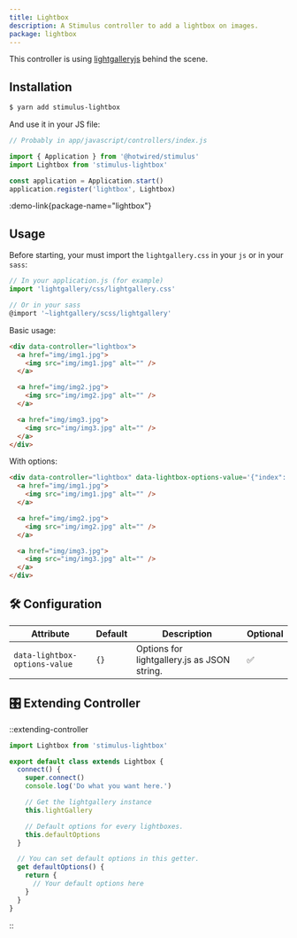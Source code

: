 ```yaml
---
title: Lightbox
description: A Stimulus controller to add a lightbox on images.
package: lightbox
---
```


This controller is using [lightgalleryjs](https://www.lightgalleryjs.com/) behind the scene.

## Installation

```bash
$ yarn add stimulus-lightbox
```

And use it in your JS file:

```js
// Probably in app/javascript/controllers/index.js

import { Application } from '@hotwired/stimulus'
import Lightbox from 'stimulus-lightbox'

const application = Application.start()
application.register('lightbox', Lightbox)
```

:demo-link{package-name="lightbox"}

## Usage

Before starting, your must import the `lightgallery.css` in your `js` or in your `sass`:

```js
// In your application.js (for example)
import 'lightgallery/css/lightgallery.css'

// Or in your sass
@import '~lightgallery/scss/lightgallery'
```

Basic usage:

```html
<div data-controller="lightbox">
  <a href="img/img1.jpg">
    <img src="img/img1.jpg" alt="" />
  </a>

  <a href="img/img2.jpg">
    <img src="img/img2.jpg" alt="" />
  </a>

  <a href="img/img3.jpg">
    <img src="img/img3.jpg" alt="" />
  </a>
</div>
```

With options:

```html
<div data-controller="lightbox" data-lightbox-options-value='{"index": 2}'>
  <a href="img/img1.jpg">
    <img src="img/img1.jpg" alt="" />
  </a>

  <a href="img/img2.jpg">
    <img src="img/img2.jpg" alt="" />
  </a>

  <a href="img/img3.jpg">
    <img src="img/img3.jpg" alt="" />
  </a>
</div>
```

## 🛠 Configuration

| Attribute                     | Default | Description                                 | Optional |
| ----------------------------- | ------- | ------------------------------------------- | -------- |
| `data-lightbox-options-value` | `{}`    | Options for lightgallery.js as JSON string. | ✅       |

## 🎛 Extending Controller

::extending-controller

```js
import Lightbox from 'stimulus-lightbox'

export default class extends Lightbox {
  connect() {
    super.connect()
    console.log('Do what you want here.')

    // Get the lightgallery instance
    this.lightGallery

    // Default options for every lightboxes.
    this.defaultOptions
  }

  // You can set default options in this getter.
  get defaultOptions() {
    return {
      // Your default options here
    }
  }
}
```

::
